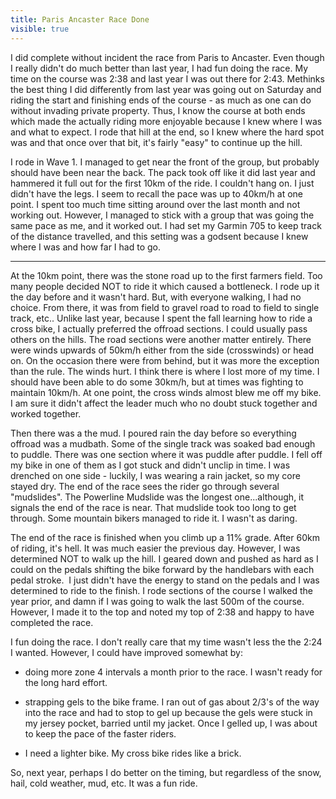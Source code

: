 ---title: Paris Ancaster Race Donevisible: true---I did complete without incident the race from Paris to Ancaster. Even though I really didn't do much better than last year, I had fun doing the race. My time on the course was 2:38 and last year I was out there for 2:43. Methinks the best thing I did differently from last year was going out on Saturday and riding the start and finishing ends of the course - as much as one can do without invading private property. Thus, I know the course at both ends which made the actually riding more enjoyable because I knew where I was and what to expect. I rode that hill at the end, so I knew where the hard spot was and that once over that bit, it's fairly "easy" to continue up the hill.

I rode in Wave 1. I managed to get near the front of the group, but probably should have been near the back. The pack took off like it did last year and hammered it full out for the first 10km of the ride. I couldn't hang on. I just didn't have the legs. I seem to recall the pace was up to 40km/h at one point. I spent too much time sitting around over the last month and not working out. However, I managed to stick with a group that was going the same pace as me, and it worked out. I had set my Garmin 705 to keep track of the distance travelled, and this setting was a godsent because I knew where I was and how far I had to go. 

<hr id="system-readmore" />


At the 10km point, there was the stone road up to the first farmers field. Too many people decided NOT to ride it which caused a bottleneck. I rode up it the day before and it wasn't hard. But, with everyone walking, I had no choice. From there, it was from field to gravel road to road to field to single track, etc.. Unlike last year, because I spent the fall learning how to ride a cross bike, I actually preferred the offroad sections. I could usually pass others on the hills. The road sections were another matter entirely. There were winds upwards of 50km/h either from the side (crosswinds) or head on. On the occasion there were from behind, but it was more the exception than the rule. The winds hurt. I think there is where I lost more of my time. I should have been able to do some 30km/h, but at times was fighting to maintain 10km/h. At one point, the cross winds almost blew me off my bike. I am sure it didn't affect the leader much who no doubt stuck together and worked together.

Then there was a the mud. I poured rain the day before so everything offroad was a mudbath. Some of the single track was soaked bad enough to puddle. There was one section where it was puddle after puddle. I fell off my bike in one of them as I got stuck and didn't unclip in time. I was drenched on one side - luckily, I was wearing a rain jacket, so my core stayed dry. The end of the race sees the rider go through several "mudslides". The Powerline Mudslide was the longest one...although, it signals the end of the race is near. That mudslide took too long to get through. Some mountain bikers managed to ride it. I wasn't as daring.

The end of the race is finished when you climb up a 11% grade. After 60km of riding, it's hell. It was much easier the previous day. However, I was determined NOT to walk up the hill. I geared down and pushed as hard as I could on the pedals shifting the bike forward by the handlebars with each pedal stroke. &nbsp;I just didn't have the energy to stand on the pedals and I was determined to ride to the finish. I rode sections of the course I walked the year prior, and damn if I was going to walk the last 500m of the course. However, I made it to the top and noted my top of 2:38 and happy to have completed the race.

I fun doing the race. I don't really care that my time wasn't less the the 2:24 I wanted. However, I could have improved somewhat by:

- doing more zone 4 intervals a month prior to the race. I wasn't ready for the long hard effort.

- strapping gels to the bike frame. I ran out of gas about 2/3's of the way into the race and had to stop to gel up because the gels were stuck in my jersey pocket, barried until my jacket. Once I gelled up, I was about to keep the pace of the faster riders.

- I need a lighter bike. My cross bike rides like a brick.

So, next year, perhaps I do better on the timing, but regardless of the snow, hail, cold weather, mud, etc. It was a fun ride.

 